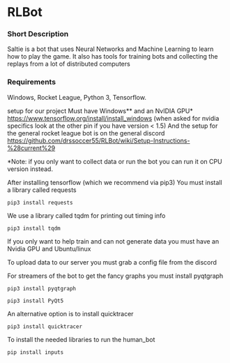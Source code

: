 # RLBot

### Short Description
Saltie is a bot that uses Neural Networks and Machine Learning to learn how to play the game.
It also has tools for training bots and collecting the replays from a lot of distributed computers

### Requirements
Windows, Rocket League, Python 3, Tensorflow.



setup for our project
Must have Windows** and an NvIDIA GPU*
https://www.tensorflow.org/install/install_windows
(when asked for nvidia specifics look at the other pin if you have version < 1.5)
And the setup for the general rocket league bot is on the general discord
https://github.com/drssoccer55/RLBot/wiki/Setup-Instructions-%28current%29

*Note: if you only want to collect data or run the bot you can run it on CPU version instead.

After installing tensorflow (which we recommend via pip3)
You must install a library called requests

`pip3 install requests`

We use a library called tqdm for printing out timing info

`pip3 install tqdm`


If you only want to help train and can not generate data you must have an Nvidia GPU and Ubuntu/linux

To upload data to our server you must grab a config file from the discord

For streamers of the bot to get the fancy graphs you must install pyqtgraph

`pip3 install pyqtgraph`

`pip3 install PyQt5`

An alternative option is to install quicktracer

`pip3 install quicktracer`

To install the needed libraries to run the human_bot

`pip install inputs`
